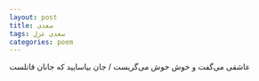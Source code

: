 ```yaml
---
layout: post
title: سعدی
tags: سعدی غزل
categories: poem
---
```


عاشقی می‌گفت و خوش خوش می‌گریست / جان بیاسایید که جانان قاتلست
